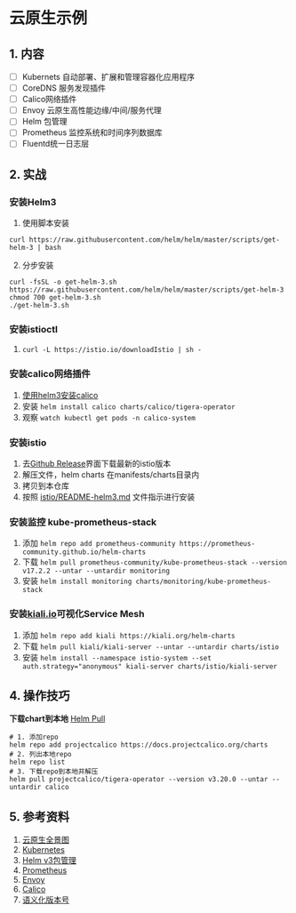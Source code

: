 # 云原生示例

## 1. 内容
- [ ] Kubernets 自动部署、扩展和管理容器化应用程序
- [ ] CoreDNS 服务发现插件
- [ ] Calico网络插件
- [ ] Envoy 云原生高性能边缘/中间/服务代理
- [ ] Helm 包管理
- [ ] Prometheus 监控系统和时间序列数据库
- [ ] Fluentd统一日志层

## 2. 实战

### 安装Helm3
1. 使用脚本安装
```shell
curl https://raw.githubusercontent.com/helm/helm/master/scripts/get-helm-3 | bash
```
2. 分步安装
```shell
curl -fsSL -o get-helm-3.sh https://raw.githubusercontent.com/helm/helm/master/scripts/get-helm-3
chmod 700 get-helm-3.sh
./get-helm-3.sh
```

### 安装istioctl
1. `curl -L https://istio.io/downloadIstio | sh -`

### 安装calico网络插件
1. [使用helm3安装calico](https://docs.projectcalico.org/getting-started/kubernetes/helm)
2. 安装 `helm install calico charts/calico/tigera-operator`
3. 观察 `watch kubectl get pods -n calico-system`

### 安装istio

1. 去[Github Release](https://github.com/istio/istio/releases/tag/1.11.0)界面下载最新的istio版本
2. 解压文件，helm charts 在manifests/charts目录内
3. 拷贝到本仓库
4. 按照 [istio/README-helm3.md](charts/istio/README-helm3.md) 文件指示进行安装

### 安装监控 kube-prometheus-stack
1. 添加 `helm repo add prometheus-community https://prometheus-community.github.io/helm-charts`
2. 下载 `helm pull prometheus-community/kube-prometheus-stack --version v17.2.2 --untar --untardir monitoring`
3. 安装 `helm install monitoring charts/monitoring/kube-prometheus-stack`

### 安装[kiali.io](https://kiali.io/documentation/v1.39/quick-start/)可视化Service Mesh

1. 添加 `helm repo add kiali https://kiali.org/helm-charts`
2. 下载 `helm pull kiali/kiali-server --untar --untardir charts/istio`
3. 安装 `helm install --namespace istio-system --set auth.strategy="anonymous" kiali-server charts/istio/kiali-server`


## 4. 操作技巧

**下载chart到本地**
[Helm Pull](https://helm.sh/zh/docs/helm/helm_pull/)
```shell
# 1. 添加repo
helm repo add projectcalico https://docs.projectcalico.org/charts
# 2. 列出本地repo
helm repo list
# 3. 下载repo到本地并解压
helm pull projectcalico/tigera-operator --version v3.20.0 --untar --untardir calico
```

## 5. 参考资料

1. [云原生全景图](https://landscape.cncf.io/)
2. [Kubernetes](https://kubernetes.io/zh/docs/home/)
3. [Helm v3包管理](https://helm.sh/zh/)
4. [Prometheus](https://prometheus.io/)
5. [Envoy](https://www.envoyproxy.io/)
6. [Calico](https://docs.projectcalico.org/getting-started/kubernetes/helm)
7. [语义化版本号](https://semver.org/lang/zh-CN/)
